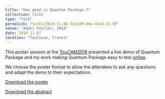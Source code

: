 ```yaml
---
title: "How good is Quantum Package ?"
collection: talks
type: "Talk"
permalink: /talks/2019-11-06-TouCAM-How-Good-Is-QP
venue: "Amphi Fourier, INSA"
date: 2018-11-07
location: "Toulouse, France"
---
```

This poster session at the [TouCAM2019](https://toucam2019.sciencesconf.org/) presented a live demo of Quantum Package and my work making Quantum Package easy to test [online](https://quantumpackage.github.io/qp2/page/try/).

We choose the poster format to allow the attendees to ask any questions and adapt the demo to their expectations.

[Download the poster](http://mveril.github.io/files/2019-11-07-TouCAM-How-Good-Is-QP.pdf)

[Download the abstract](http://mveril.github.io/files/2019-11-07-TouCAM-How-Good-Is-QP-abstract.pdf)